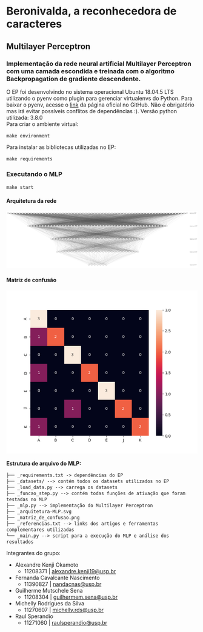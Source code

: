 
# **Beronivalda, a reconhecedora de caracteres**
## **Multilayer Perceptron**

### Implementação da rede neural artificial Multilayer Perceptron com uma camada escondida e treinada com o algoritmo Backpropagation de gradiente descendente.

O EP foi desenvolvindo no sistema operacional Ubuntu 18.04.5 LTS utilizando o pyenv como 
plugin para gerenciar virtualenvs do Python. Para baixar o pyenv, acesse o [link](https://github.com/pyenv/pyenv-virtualenv) da página oficial no GitHub. Não é obrigatório mas irá evitar possíveis conflitos de dependências :). Versão python utilizada: 3.8.0  
Para criar o ambiente virtual:
```
make environment
```
Para instalar as bibliotecas utilizadas no EP:
```
make requirements
```

### **Executando o MLP**
```
make start
```
#### **Arquitetura da rede**
![alt text](arquitetura-MLP.png)

#### **Matriz de confusão**  
![alt text](matriz_de_confusao.png)  

**Estrutura de arquivo do MLP:**
```
├── _requirements.txt -> dependências do EP
├── _datasets/ --> contém todos os datasets utilizados no EP
├── _load_data.py --> carrega os datasets
├── _funcao_step.py --> contém todas funções de ativação que foram testadas no MLP
├── _mlp.py --> implementação do Multilayer Perceptron
├── _arquitetura-MLP.svg
├── _matriz_de_confusao.png
├── _referencias.txt --> links dos artigos e ferramentas complementares utilizadas 
└── _main.py --> script para a execução do MLP e análise dos resultados
```  
Integrantes do grupo:
* Alexandre Kenji Okamoto
   * 11208371 | alexandre.kenji19@usp.br
* Fernanda Cavalcante Nascimento 
   * 11390827 | nandacnas@usp.br
* Guilherme Mutschele Sena
   * 11208304 | guilhermem.sena@usp.br
* Michelly Rodrigues da Silva
   * 11270607 | michelly.rds@usp.br
* Raul Sperandio
   * 11271060 | raulsperandio@usp.br 

